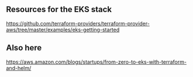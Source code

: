 ## Resources for the EKS stack

https://github.com/terraform-providers/terraform-provider-aws/tree/master/examples/eks-getting-started

## Also here
https://aws.amazon.com/blogs/startups/from-zero-to-eks-with-terraform-and-helm/
